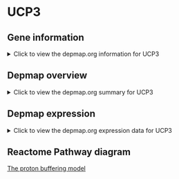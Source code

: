 <h1>UCP3</h1>

<h2>Gene information</h2>
<details>
  <summary>Click to view the depmap.org information for UCP3</summary>
  <iframe src="https://depmap.org/portal/gene/UCP3?tab=about" style="border:none;width:100%;height:800px"></iframe>
</details>

<h2>Depmap overview</h2>
<details>
  <summary>Click to view the depmap.org summary for UCP3</summary>
  <iframe src="https://depmap.org/portal/gene/UCP3?tab=overview" style="border:none;width:100%;height:800px"></iframe>
</details>

<h2>Depmap expression</h2>
<details>
  <summary>Click to view the depmap.org expression data for UCP3</summary>
  <iframe src="https://depmap.org/portal/gene/UCP3?tab=characterization" style="border:none;width:100%;height:800px"></iframe>
</details>



<h2>Reactome Pathway diagram</h2>
<a href="https://reactome.org/PathwayBrowser/#/R-HSA-167827" target="_BLANK">The proton buffering model</a>




